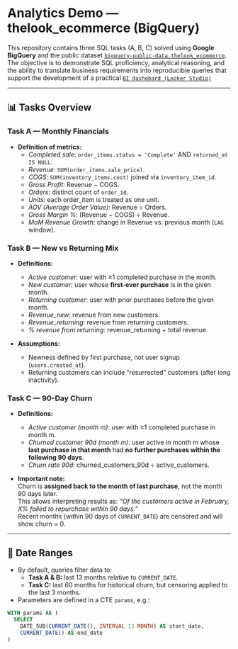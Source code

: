 # Analytics Demo — thelook_ecommerce (BigQuery)

This repository contains three SQL tasks (A, B, C) solved using **Google BigQuery** and the public dataset [`bigquery-public-data.thelook_ecommerce`](https://console.cloud.google.com/marketplace/product/bigquery-public-data/thelook-ecommerce).  
The objective is to demonstrate SQL proficiency, analytical reasoning, and the ability to translate business requirements into reproducible queries that support the development of a practical [`BI dashobard (Looker Studio)`](https://lookerstudio.google.com/reporting/477b9fbe-7547-40b6-87a9-15e9d9c2a197)

---

## 📊 Tasks Overview

### Task A — Monthly Financials
- **Definition of metrics:**
  - *Completed sale*: `order_items.status = 'Complete'` AND `returned_at IS NULL`.
  - *Revenue*: `SUM(order_items.sale_price)`.
  - *COGS*: `SUM(inventory_items.cost)` joined via `inventory_item_id`.
  - *Gross Profit*: Revenue − COGS.
  - *Orders*: distinct count of `order_id`.
  - *Units*: each order_item is treated as one unit.
  - *AOV (Average Order Value)*: Revenue ÷ Orders.
  - *Gross Margin %*: (Revenue − COGS) ÷ Revenue.
  - *MoM Revenue Growth*: change in Revenue vs. previous month (`LAG` window).

### Task B — New vs Returning Mix
- **Definitions:**
  - *Active customer*: user with ≥1 completed purchase in the month.
  - *New customer*: user whose **first-ever purchase** is in the given month.
  - *Returning customer*: user with prior purchases before the given month.
  - *Revenue_new*: revenue from new customers.
  - *Revenue_returning*: revenue from returning customers.
  - *% revenue from returning*: revenue_returning ÷ total revenue.

- **Assumptions:**
  - Newness defined by first purchase, not user signup (`users.created_at`).
  - Returning customers can include “resurrected” customers (after long inactivity).

### Task C — 90-Day Churn
- **Definitions:**
  - *Active customer (month m)*: user with ≥1 completed purchase in month m.
  - *Churned customer 90d (month m)*: user active in month m whose **last purchase in that month** had **no further purchases within the following 90 days**.
  - *Churn rate 90d*: churned_customers_90d ÷ active_customers.

- **Important note:**  
  Churn is **assigned back to the month of last purchase**, not the month 90 days later.  
  This allows interpreting results as: *“Of the customers active in February, X% failed to repurchase within 90 days.”*  
  Recent months (within 90 days of `CURRENT_DATE`) are censored and will show churn = 0.

---

## 📅 Date Ranges

- By default, queries filter data to:
  - **Task A & B:** last 13 months relative to `CURRENT_DATE`.
  - **Task C:** last 60 months for historical churn, but censoring applied to the last 3 months.
- Parameters are defined in a CTE `params`, e.g.:

```sql
WITH params AS (
  SELECT
    DATE_SUB(CURRENT_DATE(), INTERVAL 13 MONTH) AS start_date,
    CURRENT_DATE() AS end_date
)
